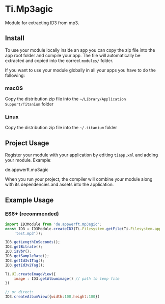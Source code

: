# Ti.Mp3agic

Module for extracting ID3 from mp3.

## Install

To use your module locally inside an app you can copy the zip file into the app root folder and compile your app.
The file will automatically be extracted and copied into the correct `modules/` folder.

If you want to use your module globally in all your apps you have to do the following:

### macOS

Copy the distribution zip file into the `~/Library/Application Support/Titanium` folder

### Linux

Copy the distribution zip file into the `~/.titanium` folder


## Project Usage

Register your module with your application by editing `tiapp.xml` and adding your module.
Example:

<modules>
  <module version="1.0.0">de.appwerft.mp3agic</module>
</modules>

When you run your project, the compiler will combine your module along with its dependencies
and assets into the application.

## Example Usage


### ES6+ (recommended)

```js
import ID3Module from 'de.appwerft.mp3agic';
const ID3 = ID3Module.createID3(Ti.Filesystem.getFile(Ti.Filesystem.applicationDataDirectory,
    'test.mp3'));

ID3.getLengthInSeconds();
ID3.getBitrate();
ID3.isVbr();
ID3.getSampleRate();
ID3.getId3v1Tag();
ID3.getId3v2Tag();

Ti.UI.createImageView({
	image : ID3.getAlbumimage() // path to temp file
})    

// or direct:
ID3.createAlbumView({width:100,height:100})    
    
```

